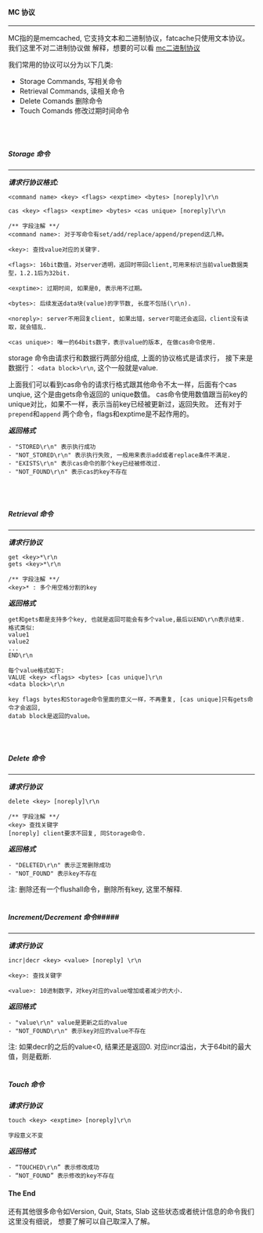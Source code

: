 #### MC 协议 ####

-----------------

MC指的是memcached, 它支持文本和二进制协议，fatcache只使用文本协议。 我们这里不对二进制协议做
解释，想要的可以看 [mc二进制协议](https://code.google.com/p/memcached/wiki/BinaryProtocolRevamped)

我们常用的协议可以分为以下几类:

*   Storage Commands, 写相关命令
*   Retrieval Commands, 读相关命令
*   Delete Comands 删除命令
*   Touch Comands 修改过期时间命令
<br />
<br />

##### Storage 命令 #####

----------------------------

***请求行协议格式:***
```
<command name> <key> <flags> <exptime> <bytes> [noreply]\r\n

cas <key> <flags> <exptime> <bytes> <cas unique> [noreply]\r\n

/** 字段注解 **/
<command name>: 对于写命令有set/add/replace/append/prepend这几种。

<key>: 查找value对应的关键字.

<flags>: 16bit数值，对server透明，返回时带回client,可用来标识当前value数据类型，1.2.1后为32bit.

<exptime>: 过期时间, 如果是0, 表示用不过期。

<bytes>: 后续发送data块(value)的字节数, 长度不包括(\r\n).

<noreply>: server不用回复client, 如果出错，server可能还会返回，client没有读取，就会错乱.

<cas unique>: 唯一的64bits数字，表示value的版本, 在做cas命令使用.
```
storage 命令由请求行和数据行两部分组成, 上面的协议格式是请求行， 接下来是数据行：
`<data block>\r\n`, 这个一般就是value.

上面我们可以看到cas命令的请求行格式跟其他命令不太一样，后面有个cas unqiue, 这个是由gets命令返回的
unique数值。 cas命令使用数值跟当前key的unique对比，如果不一样，表示当前key已经被更新过，返回失败。
还有对于`prepend`和`append` 两个命令，flags和exptime是不起作用的。


***返回格式***
```
- "STORED\r\n" 表示执行成功
- "NOT_STORED\r\n" 表示执行失败, 一般用来表示add或者replace条件不满足.
- "EXISTS\r\n" 表示cas命令的那个key已经被修改过.
- "NOT_FOUND\r\n" 表示cas的key不存在
```
<br />
<br />

##### Retrieval 命令 #####

--------------------------

***请求行协议***
```
get <key>*\r\n
gets <key>*\r\n

/** 字段注解 **/
<key>* : 多个用空格分割的key
```

***返回格式***
```
get和gets都是支持多个key, 也就是返回可能会有多个value,最后以END\r\n表示结束.
格式类似:
value1
value2
...
END\r\n

每个value格式如下:
VALUE <key> <flags> <bytes> [cas unique]\r\n
<data block>\r\n

key flags bytes和Storage命令里面的意义一样，不再重复, [cas unique]只有gets命令才会返回, 
datab block是返回的value。
```
<br />
<br />

##### Delete 命令 #####

-----------------------

***请求行协议***
```
delete <key> [noreply]\r\n

/** 字段注解 **/
<key> 查找关键字
[noreply] client要求不回复, 同Storage命令. 
```
***返回格式***
```
- "DELETED\r\n" 表示正常删除成功
- "NOT_FOUND" 表示key不存在
```

注: 删除还有一个flushall命令，删除所有key, 这里不解释.
<br />
<br />

##### Increment/Decrement 命令#####

-------------------------------

***请求行协议***
```
incr|decr <key> <value> [noreply] \r\n

<key>: 查找关键字

<value>: 10进制数字，对key对应的value增加或者减少的大小.
```

***返回格式***
```
- "value\r\n" value是更新之后的value
- "NOT_FOUND\r\n" 表示key对应的value不存在
```
注: 如果decr的之后的value<0, 结果还是返回0. 对应incr溢出，大于64bit的最大值，则是截断.
<br />
<br />
##### Touch 命令 #####
***请求行协议***
```
touch <key> <exptime> [noreply]\r\n

字段意义不变
```
***返回格式***
```
- “TOUCHED\r\n” 表示修改成功
- “NOT_FOUND” 表示修改的key不存在
```

#### The End ####

还有其他很多命令如Version, Quit, Stats, Slab 这些状态或者统计信息的命令我们这里没有细说，
想要了解可以自己取深入了解。

